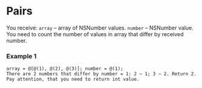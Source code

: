 # Pairs

You receive:
`array` – array of NSNumber values. `number` – NSNumber value.
You need to count the number of values in array that differ by received number.

### Example 1
```
array = @[@(1), @(2), @(3)]; number = @(1);
There are 2 numbers that differ by number = 1: 2 – 1; 3 – 2. Return 2. Pay attention, that you need to return int value.
```
